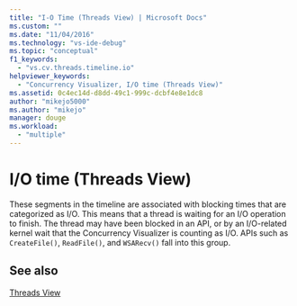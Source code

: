 ```yaml
---
title: "I-O Time (Threads View) | Microsoft Docs"
ms.custom: ""
ms.date: "11/04/2016"
ms.technology: "vs-ide-debug"
ms.topic: "conceptual"
f1_keywords: 
  - "vs.cv.threads.timeline.io"
helpviewer_keywords: 
  - "Concurrency Visualizer, I/O time (Threads View)"
ms.assetid: 0c4ec14d-d8dd-49c1-999c-dcbf4e8e1dc8
author: "mikejo5000"
ms.author: "mikejo"
manager: douge
ms.workload: 
  - "multiple"
---
```

# I/O time (Threads View)
These segments in the timeline are associated with blocking times that are categorized as I/O. This means that a thread is waiting for an I/O operation to finish. The thread may have been blocked in an API, or by an I/O-related kernel wait that the Concurrency Visualizer is counting as I/O. APIs such as `CreateFile()`, `ReadFile()`, and `WSARecv()` fall into this group.  
  
## See also  
 [Threads View](../profiling/threads-view-parallel-performance.md)